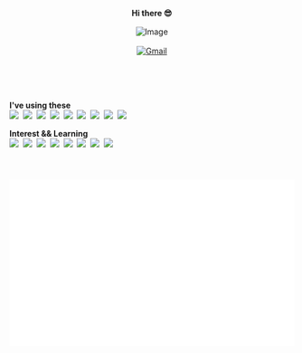 
<p align="center">
  <strong>Hi there 😎</strong>
</p>
<p align="center">
 <img src="https://github.com/newri0807/newri0807/assets/51315988/4a6fb530-b6e7-4156-ae8c-bd620836a7cc" alt="Image" align="center"/>
  <br/>
  <br/>
  <a href="mailto:newri0807@gmail.com">
    <img src="https://img.shields.io/badge/-Gmail-d14836?style=flat&logo=Gmail&logoColor=white" alt="Gmail" />
  </a>
</p>

 
<br/>
<br/>
<br/>
<p align="left">
  <strong>I've using these </strong>
  <br/>  
  <img src="https://img.shields.io/badge/Javascript-ffb13b?style=flat&logo=javascript&logoColor=white"/>&nbsp   
  <img src="https://img.shields.io/badge/react-61DAFB?style=flat&logo=react&logoColor=white"/>&nbsp  
  <img src="https://img.shields.io/badge/Tailwind CSS-06B6D4?style=flat&amp;logo=Tailwind CSS&amp;logoColor=white">&nbsp 
  <img src="https://img.shields.io/badge/MySQL-4479A1?style=flat&logo=MySQL&logoColor=white"/>&nbsp 
  <img src="https://img.shields.io/badge/Firebase-FFCA28?style=flat&logo=firebase&logoColor=white"/>&nbsp 
  <img src="https://img.shields.io/badge/Vercel-black?style=flat&logo=Vercel&logoColor=white"/>&nbsp 
  <img src="https://img.shields.io/badge/Amazon%20EC2-FF9900?style=flat&logo=amazonec2&logoColor=white"/>&nbsp
  <img src="https://img.shields.io/badge/.NET-512BD4?style=flat&logo=.NET&logoColor=white"/>&nbsp 
  <img src="https://img.shields.io/badge/MicrosoftSQLServer-CC2927?style=flat&logo=microsoft&logoColor=white"/>&nbsp       
</p>

<p align="left">
  <strong>Interest && Learning</strong>
  <br/>
  <img src="https://img.shields.io/badge/TypeScript-3178C6?style=flat&logo=TypeScript&logoColor=white"/>&nbsp 
  <img src="https://img.shields.io/badge/Next.js-000000?style=flat&logo=Next.js&logoColor=white"/>&nbsp  
  <img src="https://img.shields.io/badge/Node.js-339933?style=flat&logo=node.js&logoColor=white"/>&nbsp 
  <img src="https://img.shields.io/badge/nestjs-E0234E?style=flat&logo=nestjs&logoColor=white"/>&nbsp  
  <img src="https://img.shields.io/badge/Java-007396?style=flat&logo=Java&logoColor=white"/>&nbsp
  <img src="https://img.shields.io/badge/docker-%230db7ed.svg?style=flat&logo=docker&logoColor=white"/>&nbsp
  <img src="https://img.shields.io/badge/Prisma-3982CE?style=flat&logo=Prisma&logoColor=white"/>&nbsp
  <img src="https://img.shields.io/badge/GraphQL-E434AA?style=flat&logo=graphql&logoColor=white"/>&nbsp
</p>

&nbsp;
&nbsp;
###

<!-- ![Codemaker2015 wakatime stats](https://github-readme-stats.vercel.app/api/wakatime?username=newri0807&layout=compact&theme=dracula) -->
<!--![Languages Overview](https://raw.githubusercontent.com/newri0807/github-stats/master/generated/languages.svg) -->
![](https://raw.githubusercontent.com/newri0807/github-stats/master/generated/languages.svg#gh-dark-mode-only)

<!--START_SECTION:waka-->
<!--END_SECTION:waka-->

